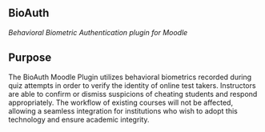 ## BioAuth

*Behavioral Biometric Authentication plugin for Moodle*

## Purpose
The BioAuth Moodle Plugin utilizes behavioral biometrics recorded during quiz attempts in order to verify the identity of online test takers. Instructors are able to confirm or dismiss suspicions of cheating students and respond appropriately. The workflow of existing courses will not be affected, allowing a seamless integration for institutions who wish to adopt this technology and ensure academic integrity.


